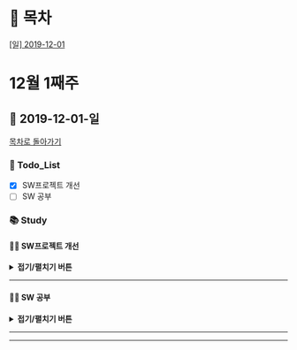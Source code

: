 # 📑 목차

[[일] 2019-12-01](#-2019-12-01-일)





# 12월 1째주

## 📆 2019-12-01-일

[목차로 돌아가기](#-목차)

### 📑 Todo_List

- [x] SW프로젝트 개선
- [ ] SW 공부

### 📚 Study

#### 🐱‍👤 SW프로젝트 개선

<details>
<summary><b>접기/펼치기 버튼</b></summary>
<div markdown="1">

- DELETE ,UPDATE 구현
- 기능개선
- 모바일 뷰 개선

</div>
</details>



---------------

#### 🐱‍👤 SW 공부

<details>
<summary><b>접기/펼치기 버튼</b></summary>
<div markdown="1">

- 기말고사 정리집 정독

</div>
</details>



-----------



---------



